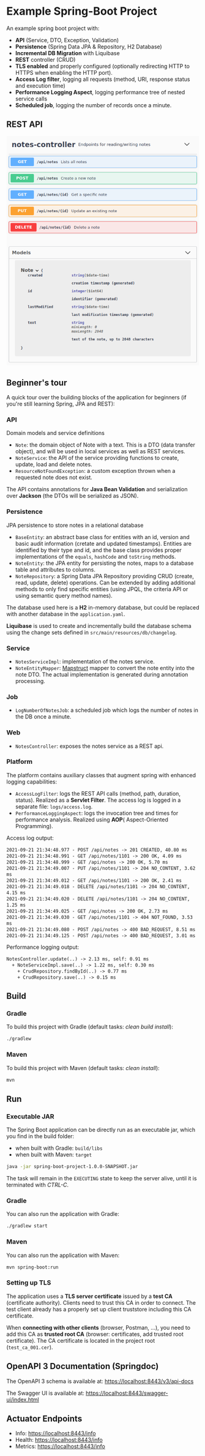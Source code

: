 # Example Spring-Boot Project

An example spring boot project with:

* **API** (Service, DTO, Exception, Validation)
* **Persistence** (Spring Data JPA & Repository, H2 Database)
* **Incremental DB Migration** with Liquibase
* **REST** controller (CRUD)
* **TLS enabled** and properly configured (optionally redirecting HTTP to HTTPS when enabling the HTTP port).
* **Access Log filter**, logging all requests (method, URI, response status and execution time)
* **Performance Logging Aspect**, logging performance tree of nested service calls
* **Scheduled job**, logging the number of records once a minute.

## REST API

![](rest-api.png)

## Beginner's tour

A quick tour over the building blocks of the application for beginners (if you're still learning Spring, JPA and REST):

### API

Domain models and service definitions

- `Note`: the domain object of Note with a text. This is a DTO (data transfer object), and will be used in local
  services as well as REST services.
- `NoteService`: the API of the service providing functions to create, update, load and delete notes.
- `ResourceNotFoundException`: a custom exception thrown when a requested note does not exist.

The API contains annotations for **Java Bean Validation** and serialization over **Jackson** (the DTOs will be
serialized as JSON).

### Persistence

JPA persistence to store notes in a relational database

- `BaseEntity`: an abstract base class for entities with an id, version and basic audit information (cretate and updated
  timestamps). Entities are identified by their type and id, and the base class provides proper implementations of
  the `equals`, `hashCode` and `toString` methods.
- `NoteEntity`: the JPA entity for persisting the notes, maps to a database table and attributes to columns.
- `NoteRepository`: a Spring Data JPA Repository providing CRUD (create, read, update, delete) operations. Can be
  extended by adding additional methods to only find specific entities (using JPQL, the criteria API or using semantic
  query method names).

The database used here is a **H2** in-memory database, but could be replaced with another database in
the `application.yaml`.

**Liquibase** is used to create and incrementally build the database schema using the change sets defined
in `src/main/resources/db/changelog`.

### Service

- `NotesServiceImpl`: implementation of the notes service.
- `NoteEntityMapper`: [Mapstruct](https://mapstruct.org/) mapper to convert the note entity into the note DTO. The
  actual implementation is generated during annotation processing.

### Job

- `LogNumberOfNotesJob`: a scheduled job which logs the number of notes in the DB once a minute.

### Web

- `NotesController`: exposes the notes service as a REST api.

### Platform

The platform contains auxiliary classes that augment spring with enhanced logging capabilities:

- `AccessLogFilter`: logs the REST API calls (method, path, duration, status). Realized as a **Servlet Filter**. The
  access log is logged in a separate file: `logs/access.log`.
- `PerformanceLoggingAspect`: logs the invocation tree and times for performance analysis. Realized using **AOP**(
  Aspect-Oriented Programming).

Access log output:

```text
2021-09-21 21:34:48.977 - POST /api/notes -> 201 CREATED, 40.80 ms
2021-09-21 21:34:48.991 - GET /api/notes/1101 -> 200 OK, 4.09 ms
2021-09-21 21:34:48.999 - GET /api/notes -> 200 OK, 5.70 ms
2021-09-21 21:34:49.007 - PUT /api/notes/1101 -> 204 NO_CONTENT, 3.62 ms
2021-09-21 21:34:49.012 - GET /api/notes/1101 -> 200 OK, 2.41 ms
2021-09-21 21:34:49.018 - DELETE /api/notes/1101 -> 204 NO_CONTENT, 4.15 ms
2021-09-21 21:34:49.020 - DELETE /api/notes/1101 -> 204 NO_CONTENT, 1.25 ms
2021-09-21 21:34:49.025 - GET /api/notes -> 200 OK, 2.73 ms
2021-09-21 21:34:49.030 - GET /api/notes/1101 -> 404 NOT_FOUND, 3.53 ms
2021-09-21 21:34:49.080 - POST /api/notes -> 400 BAD_REQUEST, 8.51 ms
2021-09-21 21:34:49.125 - POST /api/notes -> 400 BAD_REQUEST, 3.01 ms
```

Performance logging output:

```text
NotesController.update(..) -> 2.13 ms, self: 0.91 ms
  + NoteServiceImpl.save(..) -> 1.22 ms, self: 0.30 ms
    + CrudRepository.findById(..) -> 0.77 ms
    + CrudRepository.save(..) -> 0.15 ms
```

## Build

### Gradle

To build this project with Gradle (default tasks: _clean build install_):

```bash
./gradlew
```

### Maven

To build this project with Maven (default tasks: _clean install_):

```bash
mvn
```

## Run

### Executable JAR

The Spring Boot application can be directly run as an executable jar, which you find in the build folder:

- when built with Gradle: `build/libs`
- when built with Maven: `target`

```bash
java -jar spring-boot-project-1.0.0-SNAPSHOT.jar
```

The task will remain in the `EXECUTING` state to keep the server alive, until it is terminated with _CTRL-C_.

### Gradle

You can also run the application with Gradle:

```bash
./gradlew start
```

### Maven

You can also run the application with Maven:

```bash
mvn spring-boot:run
```

### Setting up TLS

The application uses a **TLS server certificate** issued by a **test CA** (certificate authority). Clients need to trust
this CA in order to connect. The test client already has a properly set up client truststore including this CA
certificate.

When **connecting with other clients** (browser, Postman, ...), you need to add this CA as **trusted root CA** (browser:
certificates, add trusted root certificate). The CA certificate is located in the project root (`test_ca_001.cer`).

## OpenAPI 3 Documentation (Springdoc)

The OpenAPI 3 schema is available at: [https://localhost:8443/v3/api-docs]()

The Swagger UI is available at: [https://localhost:8443/swagger-ui/index.html]()

## Actuator Endpoints

* Info: [https://localhost:8443/info](https://localhost:8443/info)
* Health: [https://localhost:8443/info](https://localhost:8443/health)
* Metrics: [https://localhost:8443/info](https://localhost:8443/metrics)
